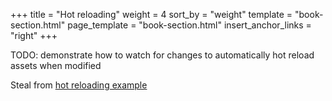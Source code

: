 +++
title = "Hot reloading"
weight = 4
sort_by = "weight"
template = "book-section.html"
page_template = "book-section.html"
insert_anchor_links = "right"
+++

TODO: demonstrate how to watch for changes to automatically hot reload assets when modified

Steal from [hot reloading example](https://github.com/bevyengine/bevy/blob/main/examples/asset/hot_asset_reloading.rs)
